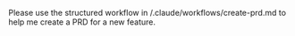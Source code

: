 Please use the structured workflow in /.claude/workflows/create-prd.md to help me create a PRD for a new feature.
